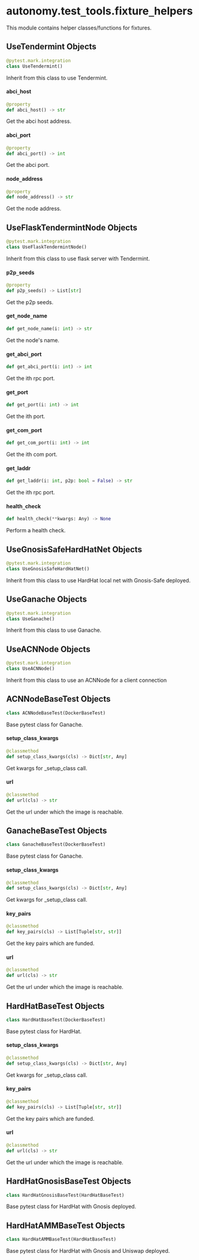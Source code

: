 <a id="autonomy.test_tools.fixture_helpers"></a>

# autonomy.test`_`tools.fixture`_`helpers

This module contains helper classes/functions for fixtures.

<a id="autonomy.test_tools.fixture_helpers.UseTendermint"></a>

## UseTendermint Objects

```python
@pytest.mark.integration
class UseTendermint()
```

Inherit from this class to use Tendermint.

<a id="autonomy.test_tools.fixture_helpers.UseTendermint.abci_host"></a>

#### abci`_`host

```python
@property
def abci_host() -> str
```

Get the abci host address.

<a id="autonomy.test_tools.fixture_helpers.UseTendermint.abci_port"></a>

#### abci`_`port

```python
@property
def abci_port() -> int
```

Get the abci port.

<a id="autonomy.test_tools.fixture_helpers.UseTendermint.node_address"></a>

#### node`_`address

```python
@property
def node_address() -> str
```

Get the node address.

<a id="autonomy.test_tools.fixture_helpers.UseFlaskTendermintNode"></a>

## UseFlaskTendermintNode Objects

```python
@pytest.mark.integration
class UseFlaskTendermintNode()
```

Inherit from this class to use flask server with Tendermint.

<a id="autonomy.test_tools.fixture_helpers.UseFlaskTendermintNode.p2p_seeds"></a>

#### p2p`_`seeds

```python
@property
def p2p_seeds() -> List[str]
```

Get the p2p seeds.

<a id="autonomy.test_tools.fixture_helpers.UseFlaskTendermintNode.get_node_name"></a>

#### get`_`node`_`name

```python
def get_node_name(i: int) -> str
```

Get the node's name.

<a id="autonomy.test_tools.fixture_helpers.UseFlaskTendermintNode.get_abci_port"></a>

#### get`_`abci`_`port

```python
def get_abci_port(i: int) -> int
```

Get the ith rpc port.

<a id="autonomy.test_tools.fixture_helpers.UseFlaskTendermintNode.get_port"></a>

#### get`_`port

```python
def get_port(i: int) -> int
```

Get the ith port.

<a id="autonomy.test_tools.fixture_helpers.UseFlaskTendermintNode.get_com_port"></a>

#### get`_`com`_`port

```python
def get_com_port(i: int) -> int
```

Get the ith com port.

<a id="autonomy.test_tools.fixture_helpers.UseFlaskTendermintNode.get_laddr"></a>

#### get`_`laddr

```python
def get_laddr(i: int, p2p: bool = False) -> str
```

Get the ith rpc port.

<a id="autonomy.test_tools.fixture_helpers.UseFlaskTendermintNode.health_check"></a>

#### health`_`check

```python
def health_check(**kwargs: Any) -> None
```

Perform a health check.

<a id="autonomy.test_tools.fixture_helpers.UseGnosisSafeHardHatNet"></a>

## UseGnosisSafeHardHatNet Objects

```python
@pytest.mark.integration
class UseGnosisSafeHardHatNet()
```

Inherit from this class to use HardHat local net with Gnosis-Safe deployed.

<a id="autonomy.test_tools.fixture_helpers.UseGanache"></a>

## UseGanache Objects

```python
@pytest.mark.integration
class UseGanache()
```

Inherit from this class to use Ganache.

<a id="autonomy.test_tools.fixture_helpers.UseACNNode"></a>

## UseACNNode Objects

```python
@pytest.mark.integration
class UseACNNode()
```

Inherit from this class to use an ACNNode for a client connection

<a id="autonomy.test_tools.fixture_helpers.ACNNodeBaseTest"></a>

## ACNNodeBaseTest Objects

```python
class ACNNodeBaseTest(DockerBaseTest)
```

Base pytest class for Ganache.

<a id="autonomy.test_tools.fixture_helpers.ACNNodeBaseTest.setup_class_kwargs"></a>

#### setup`_`class`_`kwargs

```python
@classmethod
def setup_class_kwargs(cls) -> Dict[str, Any]
```

Get kwargs for _setup_class call.

<a id="autonomy.test_tools.fixture_helpers.ACNNodeBaseTest.url"></a>

#### url

```python
@classmethod
def url(cls) -> str
```

Get the url under which the image is reachable.

<a id="autonomy.test_tools.fixture_helpers.GanacheBaseTest"></a>

## GanacheBaseTest Objects

```python
class GanacheBaseTest(DockerBaseTest)
```

Base pytest class for Ganache.

<a id="autonomy.test_tools.fixture_helpers.GanacheBaseTest.setup_class_kwargs"></a>

#### setup`_`class`_`kwargs

```python
@classmethod
def setup_class_kwargs(cls) -> Dict[str, Any]
```

Get kwargs for _setup_class call.

<a id="autonomy.test_tools.fixture_helpers.GanacheBaseTest.key_pairs"></a>

#### key`_`pairs

```python
@classmethod
def key_pairs(cls) -> List[Tuple[str, str]]
```

Get the key pairs which are funded.

<a id="autonomy.test_tools.fixture_helpers.GanacheBaseTest.url"></a>

#### url

```python
@classmethod
def url(cls) -> str
```

Get the url under which the image is reachable.

<a id="autonomy.test_tools.fixture_helpers.HardHatBaseTest"></a>

## HardHatBaseTest Objects

```python
class HardHatBaseTest(DockerBaseTest)
```

Base pytest class for HardHat.

<a id="autonomy.test_tools.fixture_helpers.HardHatBaseTest.setup_class_kwargs"></a>

#### setup`_`class`_`kwargs

```python
@classmethod
def setup_class_kwargs(cls) -> Dict[str, Any]
```

Get kwargs for _setup_class call.

<a id="autonomy.test_tools.fixture_helpers.HardHatBaseTest.key_pairs"></a>

#### key`_`pairs

```python
@classmethod
def key_pairs(cls) -> List[Tuple[str, str]]
```

Get the key pairs which are funded.

<a id="autonomy.test_tools.fixture_helpers.HardHatBaseTest.url"></a>

#### url

```python
@classmethod
def url(cls) -> str
```

Get the url under which the image is reachable.

<a id="autonomy.test_tools.fixture_helpers.HardHatGnosisBaseTest"></a>

## HardHatGnosisBaseTest Objects

```python
class HardHatGnosisBaseTest(HardHatBaseTest)
```

Base pytest class for HardHat with Gnosis deployed.

<a id="autonomy.test_tools.fixture_helpers.HardHatAMMBaseTest"></a>

## HardHatAMMBaseTest Objects

```python
class HardHatAMMBaseTest(HardHatBaseTest)
```

Base pytest class for HardHat with Gnosis and Uniswap deployed.

